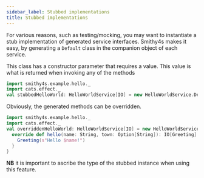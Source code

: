 ```yaml
---
sidebar_label: Stubbed implementations
title: Stubbed implementations
---
```


For various reasons, such as testing/mocking, you may want to instantiate a stub implementation of generated service interfaces. Smithy4s makes it easy, by generating a `Default` class in the companion object of each service.

This class has a constructor parameter that requires a value. This value is what is returned when invoking any of the methods

```scala mdoc:silent
import smithy4s.example.hello._
import cats.effect._
val stubbedHelloWorld: HelloWorldService[IO] = new HelloWorldService.Default[IO](IO.stub)
```

Obviously, the generated methods can be overridden.

```scala mdoc:silent
import smithy4s.example.hello._
import cats.effect._
val overriddenHelloWorld: HelloWorldService[IO] = new HelloWorldService.Default[IO](IO.stub){
  override def hello(name: String, town: Option[String]): IO[Greeting] = IO.pure {
    Greeting(s"Hello $name!")
  }
}
```

**NB** it is important to ascribe the type of the stubbed instance when using this feature.
